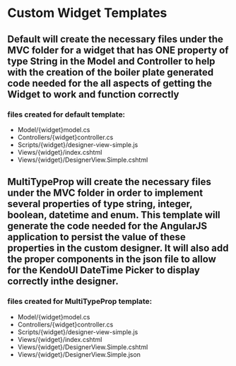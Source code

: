 # Custom Widget Templates

## Default will create the necessary files under the MVC folder for a widget that has ONE property of type String in the Model and Controller to help with the creation of the boiler plate generated code needed for the all aspects of getting the Widget to work and function correctly

### files created for default template:
- Model/{widget}model.cs
- Controllers/{widget}controller.cs
- Scripts/{widget}/designer-view-simple.js
- Views/{widget}/index.cshtml
- Views/{widget}/DesignerView.Simple.cshtml

## MultiTypeProp will create the necessary files under the MVC folder in order to implement several properties of type string, integer, boolean, datetime and enum. This template will generate the code needed for the AngularJS application to persist the value of these properties in the custom designer.  It will also add the proper components in the json file to allow for the KendoUI DateTime Picker to display correctly inthe designer.

### files created for MultiTypeProp template:
- Model/{widget}model.cs
- Controllers/{widget}controller.cs
- Scripts/{widget}/designer-view-simple.js
- Views/{widget}/index.cshtml
- Views/{widget}/DesignerView.Simple.cshtml
- Views/{widget}/DesignerView.Simple.json